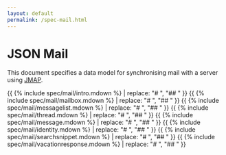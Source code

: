 ```yaml
---
layout: default
permalink: /spec-mail.html
---
```


# JSON Mail

This document specifies a data model for synchronising mail with a server using [JMAP](spec-core.html).

{{ {% include spec/mail/intro.mdown  %} | replace: "# ", "## " }}
{{ {% include spec/mail/mailbox.mdown  %} | replace: "# ", "## " }}
{{ {% include spec/mail/messagelist.mdown  %} | replace: "# ", "## " }}
{{ {% include spec/mail/thread.mdown  %} | replace: "# ", "## " }}
{{ {% include spec/mail/message.mdown  %} | replace: "# ", "## " }}
{{ {% include spec/mail/identity.mdown  %} | replace: "# ", "## " }}
{{ {% include spec/mail/searchsnippet.mdown  %} | replace: "# ", "## " }}
{{ {% include spec/mail/vacationresponse.mdown  %} | replace: "# ", "## " }}
